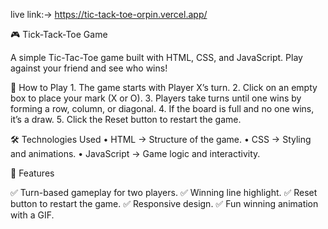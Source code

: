 live link:-> https://tic-tack-toe-orpin.vercel.app/

🎮 Tick-Tack-Toe Game

A simple Tic-Tac-Toe game built with HTML, CSS, and JavaScript. Play against your friend and see who wins!

🚀 How to Play
	1.	The game starts with Player X’s turn.
	2.	Click on an empty box to place your mark (X or O).
	3.	Players take turns until one wins by forming a row, column, or diagonal.
	4.	If the board is full and no one wins, it’s a draw.
	5.	Click the Reset button to restart the game.

 🛠️ Technologies Used
	•	HTML → Structure of the game.
	•	CSS → Styling and animations.
	•	JavaScript → Game logic and interactivity.

 🎯 Features

✅ Turn-based gameplay for two players.
✅ Winning line highlight.
✅ Reset button to restart the game.
✅ Responsive design.
✅ Fun winning animation with a GIF.
